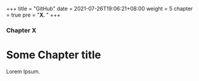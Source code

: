 +++
title = "GitHub"
date = 2021-07-26T19:06:21+08:00
weight = 5
chapter = true
pre = "<b>X. </b>"
+++

### Chapter X

# Some Chapter title

Lorem Ipsum.